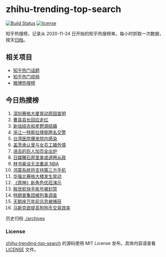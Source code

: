 # zhihu-trending-top-search

[![Build Status](https://github.com/justjavac/zhihu-trending-top-search/workflows/ci/badge.svg?branch=main)](https://github.com/justjavac/zhihu-trending-top-search/actions)
[![license](https://img.shields.io/github/license/justjavac/zhihu-trending-top-search)](https://github.com/justjavac/zhihu-trending-top-search/blob/main/LICENSE)

知乎热搜榜，记录从 2020-11-24 日开始的知乎热搜榜单。每小时抓取一次数据，按天[归档](./archives)。

## 相关项目

- [知乎热门话题](https://github.com/justjavac/zhihu-trending-hot-questions)
- [知乎热门视频](https://github.com/justjavac/zhihu-trending-hot-video)
- [微博热搜榜](https://github.com/justjavac/weibo-trending-hot-search)

## 今日热搜榜

<!-- BEGIN -->
<!-- 最后更新时间 Wed May 19 2021 19:05:58 GMT+0800 (China Standard Time) -->

1. [深圳赛格大厦晃动原因查明](https://www.zhihu.com/search?q=赛格大厦)
2. [曹县县长回应走红](https://www.zhihu.com/search?q=曹县)
3. [新垣结衣和星野源结婚](https://www.zhihu.com/search?q=新垣结衣结婚)
4. [浙江一特斯拉撞倒两名交警](https://www.zhihu.com/search?q=特斯拉)
5. [台湾医院爆发院内感染](https://www.zhihu.com/search?q=台湾疫情)
6. [盖茨承认曾与女员工婚外情](https://www.zhihu.com/search?q=比尔盖茨)
7. [进击的巨人加页全出炉](https://www.zhihu.com/search?q=进击的巨人)
8. [日媒曝石原里美或退圈从政](https://www.zhihu.com/search?q=石原里美)
9. [林书豪谈无法重返 NBA](https://www.zhihu.com/search?q=林书豪)
10. [鸿蒙系统将支持第三方手机](https://www.zhihu.com/search?q=鸿蒙系统)
11. [华强北赛格大楼发生晃动](https://www.zhihu.com/search?q=华强北)
12. [《原神》新角色优菈演示](https://www.zhihu.com/search?q=原神)
13. [殷世航快手账号被封禁](https://www.zhihu.com/search?q=殷世航)
14. [特朗普集团被刑事调查](https://www.zhihu.com/search?q=特朗普)
15. [天鹅座万年前讯息被捕获](https://www.zhihu.com/search?q=天鹅座)
16. [马斯克欲提高狗狗币交易效率](https://www.zhihu.com/search?q=马斯克)

<!-- END -->

历史归档 [./archives](./archives)

### License

[zhihu-trending-top-search](https://github.com/justjavac/zhihu-trending-top-search)
的源码使用 MIT License 发布。具体内容请查看 [LICENSE](./LICENSE) 文件。
